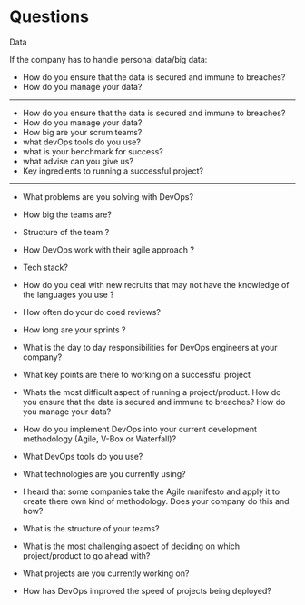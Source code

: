 # Questions

Data

If the company has to handle personal data/big data:

* How do you ensure that the data is secured and immune to breaches?
* How do you manage your data?

---

* How do you ensure that the data is secured and immune to breaches?
* How do you manage your data?
* How big are your scrum teams?
* what devOps tools do you use?
* what is your benchmark for success?
* what advise can you give us?
* Key ingredients to running a successful project?
---

* What problems are you solving with DevOps?
* How big the teams are?
* Structure of the team ?
* How DevOps work with their agile approach ?
* Tech stack?
* How do you deal with new recruits that may not have the knowledge of the languages you use ?
* How often do your do coed reviews?
* How long are your sprints ?
* What is the day to day responsibilities for DevOps engineers at your company?
* What key points are there to working on a successful project
* Whats the most difficult aspect of running a project/product.
How do you ensure that the data is secured and immune to breaches?
How do you manage your data?

* How do you implement DevOps into your current development methodology (Agile, V-Box or Waterfall)?

* What DevOps tools do you use?

* What technologies are you currently using?

* I heard that some companies take the Agile manifesto and apply it to create there own kind of methodology. Does your company do this and how?

* What is the structure of your teams?

* What is the most challenging aspect of deciding on which project/product to go ahead with?

* What projects are you currently working on?

* How has DevOps improved the speed of projects being deployed?
